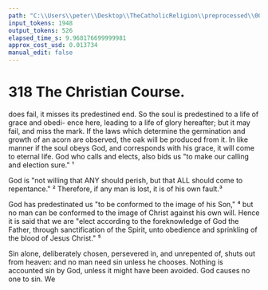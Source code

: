 ```yaml
---
path: "C:\\Users\\peter\\Desktop\\TheCatholicReligion\\preprocessed\\00337.jpg"
input_tokens: 1948
output_tokens: 526
elapsed_time_s: 9.968176699999981
approx_cost_usd: 0.013734
manual_edit: false
---
```

# 318 The Christian Course.

does fail, it misses its predestined end. So the
soul is predestined to a life of grace and obedi-
ence here, leading to a life of glory hereafter;
but it may fail, and miss the mark. If the
laws which determine the germination and
growth of an acorn are observed, the oak will
be produced from it. In like manner if the
soul obeys God, and corresponds with his
grace, it will come to eternal life. God who
calls and elects, also bids us "to make our
calling and election sure." ¹

God is "not willing that ANY should perish,
but that ALL should come to repentance." ²
Therefore, if any man is lost, it is of his own
fault.³

God has predestinated us "to be conformed
to the image of his Son," ⁴ but no man can be
conformed to the image of Christ against his
own will. Hence it is said that we are "elect
according to the foreknowledge of God the
Father, through sanctification of the Spirit, unto
obedience and sprinkling of the blood of Jesus
Christ." ⁵

Sin alone, deliberately chosen, persevered in,
and unrepented of, shuts out from heaven: and
no man need sin unless he chooses. Nothing is
accounted sin by God, unless it might have
been avoided. God causes no one to sin. We

[^1]: 2 St. Peter i. 10.
[^2]: 2 St. Peter iii. 9.
[^3]: "'Many are called, but few chosen.' All who are called
can come, if they will: freewill is given them with that
intent, nor is grace wanting to them, so that, if they come
not, they have themselves only to thank for it; but if they
come, it is thanks to the special impulse of God, who
inspires them to make so good a use of their liberty."—
*Bossuet, and his Contemporaries*, 1877, p. 487.
[^4]: Rom. viii. 29.
[^5]: 1 St. Peter i. 2.